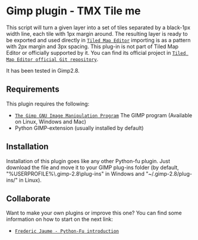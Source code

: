 # Gimp plugin - TMX Tile me

This script will turn a given layer into a set of tiles separated by a black-1px width line, each tile with 1px margin around. The resulting layer is ready to be exported and used directly in [`Tiled Map Editor`][URI_TiledMapEditor] importing is as a pattern with 2px margin and 3px spacing.
This plug-in is not part of Tiled Map Editor or officially supported by it. You can find its official project in [`Tiled Map Editor official Git repository`][URI_TiledMapEditorGit].

It has been tested in Gimp2.8.

## Requirements
This plugin requires the following:
 * [`The Gimp GNU Image Manipulation Program`][URI_TheGimp] The GIMP program (Available on Linux, Windows and Mac)
 * Python GIMP-extension (usually installed by default)

## Installation
Installation of this plugin goes like any other Python-fu plugin. Just download the file and move it to your GIMP plug-ins folder (by default, "%USERPROFILE%\\.gimp-2.8\plug-ins\" in Windows and "~/.gimp-2.8/plug-ins/" in Linux).

## Collaborate
Want to make your own plugins or improve this one? You can find some information on how to start on the next link:
 * [`Frederic Jaume - Python-Fu introduction`][URI_GimpTutorial1]

[URI_TiledMapEditor]: http://www.mapeditor.org/
[URI_TiledMapEditorGit]: https://github.com/bjorn/tiled.git
[URI_TheGimp]: http://www.gimp.org/
[URI_GimpTutorial1]: http://www.exp-media.com/content/extending-gimp-python-python-fu-plugins-part-1